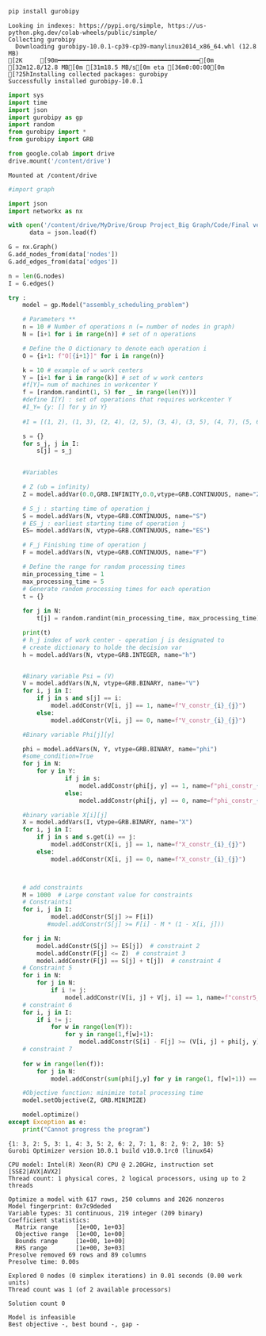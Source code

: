 ```python
pip install gurobipy
```

    Looking in indexes: https://pypi.org/simple, https://us-python.pkg.dev/colab-wheels/public/simple/
    Collecting gurobipy
      Downloading gurobipy-10.0.1-cp39-cp39-manylinux2014_x86_64.whl (12.8 MB)
    [2K     [90m━━━━━━━━━━━━━━━━━━━━━━━━━━━━━━━━━━━━━━━━[0m [32m12.8/12.8 MB[0m [31m18.5 MB/s[0m eta [36m0:00:00[0m
    [?25hInstalling collected packages: gurobipy
    Successfully installed gurobipy-10.0.1



```python
import sys
import time
import json
import gurobipy as gp
import random
from gurobipy import *
from gurobipy import GRB
```


```python
from google.colab import drive
drive.mount('/content/drive')
```

    Mounted at /content/drive



```python
#import graph

import json
import networkx as nx

with open('/content/drive/MyDrive/Group Project_Big Graph/Code/Final version/graph.json','r') as f:
      data = json.load(f)

G = nx.Graph()
G.add_nodes_from(data['nodes'])
G.add_edges_from(data['edges'])

n = len(G.nodes)
I = G.edges()
```


```python
try :     
    model = gp.Model("assembly_scheduling_problem")

    # Parameters **
    n = 10 # Number of operations n (= number of nodes in graph)
    N = [i+1 for i in range(n)] # set of n operations 

    # Define the O dictionary to denote each operation i
    O = {i+1: f"O[{i+1}]" for i in range(n)}

    k = 10 # example of w work centers
    Y = [i+1 for i in range(k)] # set of w work centers
    #f[Y]= num of machines in workcenter Y
    f = [random.randint(1, 5) for _ in range(len(Y))]
    #define I[Y] : set of operations that requires workcenter Y
    #I_Y= {y: [] for y in Y}
  
    #I = [(1, 2), (1, 3), (2, 4), (2, 5), (3, 4), (3, 5), (4, 7), (5, 6), (5, 7)]

    s = {}
    for s_j, j in I:
        s[j] = s_j
  

    #Variables 

    # Z (ub = infinity)
    Z = model.addVar(0.0,GRB.INFINITY,0.0,vtype=GRB.CONTINUOUS, name="Z")

    # S_j : starting time of operation j
    S = model.addVars(N, vtype=GRB.CONTINUOUS, name="S")
    # ES_j : earliest starting time of operation j 
    ES= model.addVars(N, vtype=GRB.CONTINUOUS, name="ES")

    # F_j Finishing time of operation j 
    F = model.addVars(N, vtype=GRB.CONTINUOUS, name="F")

    # Define the range for random processing times
    min_processing_time = 1
    max_processing_time = 5
    # Generate random processing times for each operation
    t = {}
  
    for j in N:
        t[j] = random.randint(min_processing_time, max_processing_time)

    print(t)
    # h_j index of work center - operation j is designated to 
    # create dictionary to holde the decision var 
    h = model.addVars(N, vtype=GRB.INTEGER, name="h")


    #Binary variable Psi = (V)
    V = model.addVars(N,N, vtype=GRB.BINARY, name="V")
    for i, j in I:
        if j in s and s[j] == i:
            model.addConstr(V[i, j] == 1, name=f"V_constr_{i}_{j}")
        else:
            model.addConstr(V[i, j] == 0, name=f"V_constr_{i}_{j}")

    #Binary variable Phi[j][y]

    phi = model.addVars(N, Y, vtype=GRB.BINARY, name="phi")
    #some_condition=True
    for j in N:
        for y in Y:
                if j in s:
                    model.addConstr(phi[j, y] == 1, name=f"phi_constr_{j}_{w}")
                else:
                    model.addConstr(phi[j, y] == 0, name=f"phi_constr_{j}_{w}")

    #binary variable X[i][j]         
    X = model.addVars(I, vtype=GRB.BINARY, name="X")
    for i, j in I:
        if j in s and s.get(i) == j:
            model.addConstr(X[i, j] == 1, name=f"X_constr_{i}_{j}")
        else:
            model.addConstr(X[i, j] == 0, name=f"X_constr_{i}_{j}")



    # add constraints 
    M = 1000  # Large constant value for constraints
    # Constraints1
    for i, j in I:
            model.addConstr(S[j] >= F[i]) 
           #model.addConstr(S[j] >= F[i] - M * (1 - X[i, j]))

    for j in N:
        model.addConstr(S[j] >= ES[j])  # constraint 2
        model.addConstr(F[j] <= Z)  # constraint 3
        model.addConstr(F[j] == S[j] + t[j])  # constraint 4
    # Constraint 5
    for i in N:
        for j in N:
            if i != j:
                model.addConstr(V[i, j] + V[j, i] == 1, name=f"constr5_{i}_{j}")
    # constraint 6                    
    for i, j in I:
        if i != j:
            for w in range(len(Y)):
                for y in range(1,f[w]+1): 
                    model.addConstr(S[i] - F[j] >= (V[i, j] + phi[j, y] + phi[i, y] - 3) * M)
    # constraint 7
  
    for w in range(len(f)):
        for j in N:
            model.addConstr(sum(phi[j,y] for y in range(1, f[w]+1)) == 1)

    #Objective function: minimize total processing time
    model.setObjective(Z, GRB.MINIMIZE)

    model.optimize()
except Exception as e:
    print("Cannot progress the program")
```

    {1: 3, 2: 5, 3: 1, 4: 3, 5: 2, 6: 2, 7: 1, 8: 2, 9: 2, 10: 5}
    Gurobi Optimizer version 10.0.1 build v10.0.1rc0 (linux64)
    
    CPU model: Intel(R) Xeon(R) CPU @ 2.20GHz, instruction set [SSE2|AVX|AVX2]
    Thread count: 1 physical cores, 2 logical processors, using up to 2 threads
    
    Optimize a model with 617 rows, 250 columns and 2026 nonzeros
    Model fingerprint: 0x7c9deded
    Variable types: 31 continuous, 219 integer (209 binary)
    Coefficient statistics:
      Matrix range     [1e+00, 1e+03]
      Objective range  [1e+00, 1e+00]
      Bounds range     [1e+00, 1e+00]
      RHS range        [1e+00, 3e+03]
    Presolve removed 69 rows and 89 columns
    Presolve time: 0.00s
    
    Explored 0 nodes (0 simplex iterations) in 0.01 seconds (0.00 work units)
    Thread count was 1 (of 2 available processors)
    
    Solution count 0
    
    Model is infeasible
    Best objective -, best bound -, gap -

